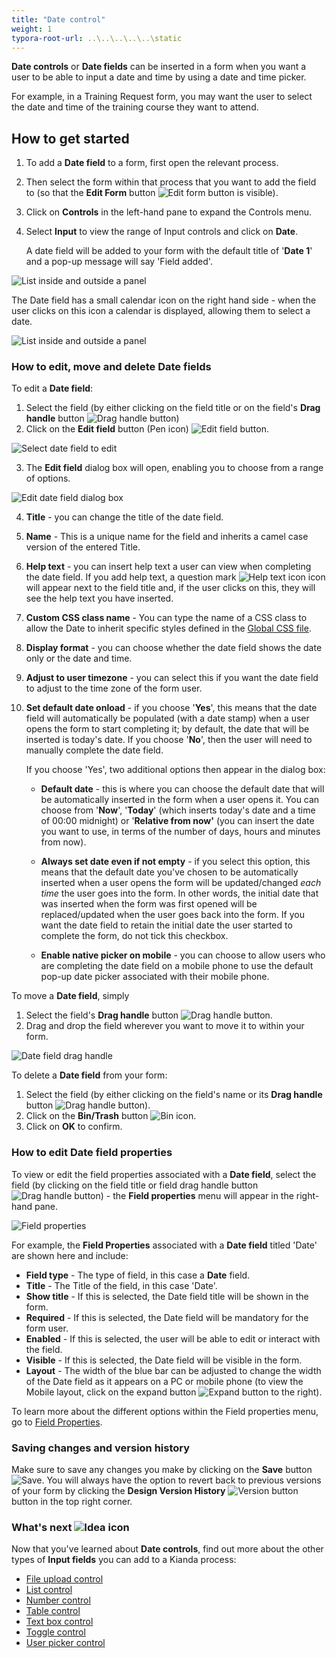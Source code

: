 ```yaml
---
title: "Date control"
weight: 1
typora-root-url: ..\..\..\..\..\static
---
```


**Date controls** or **Date fields** can be inserted in a form when you want a user to be able to input a date and time by using a date and time picker. 

For example, in a Training Request form, you may want the user to select the date and time of the training course they want to attend.

## How to get started

1. To add a **Date field** to a form, first open the relevant process. 
1. Then select the form within that process that you want to add the field to (so that the **Edit Form** button ![Edit form button](/images/penicon.png) is visible). 

3. Click on **Controls** in the left-hand pane to expand the Controls menu.

4. Select **Input** to view the range of Input controls and click on **Date**. 

   A date field will be added to your form with the default title of '**Date 1**' and a pop-up message will say 'Field added'.

![List inside and outside a panel](/images/date-field-added.jpg)

The Date field has a small calendar icon on the right hand side - when the user clicks on this icon a calendar is displayed, allowing them to select a date.

![List inside and outside a panel](/images/date-field-expanded.jpg)

### How to edit, move and delete Date fields

To edit a **Date field**:

1. Select the field (by either clicking on the field title or on the field's **Drag handle** button ![Drag handle button](/images/draghandlewhite-frame.png))
2. Click on the **Edit field** button (Pen icon) ![Edit field button](/images/penicon.png). 

![Select date field to edit](/images/select-date-field-to-edit.jpg)

3. The **Edit field** dialog box will open, enabling you to choose from a range of options.

![Edit date field dialog box](/images/edit-date-field-dialog-box2.jpg)



4. **Title** - you can change the title of the date field.

5. **Name** - This is a unique name for the field and inherits a camel case version of the entered Title.

6. **Help text** - you can insert help text a user can view when completing the date field. If you add help text, a question mark ![Help text icon](/images/help-icon.jpg) icon will appear next to the field title and, if the user clicks on this, they will see the help text you have inserted.

7. **Custom CSS class name** - You can type the name of a CSS class to allow the Date to inherit specific styles defined in the [Global CSS file](/docs/low-code/global-css/).

8. **Display format** - you can choose whether the date field shows the date only or the date and time.

9. **Adjust to user timezone** - you can select this if you want the date field to adjust to the time zone of the form user.

10. **Set default date onload** - if you choose '**Yes**', this means that the date field will automatically be populated (with a date stamp) when a user opens the form to start completing it; by default, the date that will be inserted is today's date. If you choose '**No**', then the user will need to manually complete the date field. 

    If you choose 'Yes', two additional options then appear in the dialog box: 

    - **Default date** - this is where you can choose the default date that will be automatically inserted in the form when a user opens it. You can choose from '**Now**', '**Today**' (which inserts today's date and a time of 00:00 midnight) or '**Relative from now'** (you can insert the date you want to use, in terms of the number of days, hours and minutes from now).
    - **Always set date even if not empty** - if you select this option, this means that the default date you've chosen to be automatically inserted when a user opens the form will be updated/changed *each time* the user goes into the form. In other words, the initial date that was inserted when the form was first opened will be replaced/updated when the user goes back into the form. If you want the date field to retain the initial date the user started to complete the form, do not tick this checkbox.

    - **Enable native picker on mobile** - you can choose to allow users who are completing the date field on a mobile phone to use the default pop-up date picker associated with their mobile phone.



To move a **Date field**, simply

1.  Select the field's **Drag handle** button ![Drag handle button](/images/draghandlewhite-frame.png).
2. Drag and drop the field wherever you want to move it to within your form.

![Date field drag handle](/images/move-date-field-drag-handle.jpg)

To delete a **Date field** from your form:

1. Select the field (by either clicking on the field's name or its **Drag handle** button ![Drag handle button](/images/draghandlewhite-frame.png)).
2. Click on the **Bin/Trash** button ![Bin icon](/images/binicon.png). 
3. Click on **OK** to confirm.

### How to edit Date field properties ###
To view or edit the field properties associated with a **Date field**, select the field (by clicking on the field title or field drag handle button ![Drag handle button](/images/draghandlewhite-frame.png)) - the **Field properties** menu will appear in the right-hand pane.

![Field properties](/images/date-field-properties-new.jpg)

For example, the **Field Properties** associated with a **Date field** titled 'Date' are shown here and include:

- **Field type** - The type of field, in this case a **Date** field.
- **Title** - The Title of the field, in this case 'Date'.
- **Show title** - If this is selected, the Date field title will be shown in the form.
- **Required** - If this is selected, the Date field will be mandatory for the form user.
- **Enabled** - If this is selected, the user will be able to edit or interact with the field.
- **Visible** - If this is selected, the Date field will be visible in the form.
- **Layout** - The width of the blue bar can be adjusted to change the width of the Date field as it appears on a PC or mobile phone (to view the Mobile layout, click on the expand button ![Expand button](/images/expand-icon.jpg) to the right).

To learn more about the different options within the Field properties menu, go to [Field Properties](/docs/platform/controls/properties#field-properties).

### Saving changes and version history ###
Make sure to save any changes you make by clicking on the **Save** button ![Save](/images/saveprocess.png). You will always have the option to revert back to previous versions of your form by clicking the **Design Version History** ![Version button](/images/version8.png) button in the top right corner.



### What's next  ![Idea icon](/images/18.png) ###

Now that you've learned about **Date controls**, find out more about the other types of **Input fields** you can add to a Kianda process:

- [File upload control](/docs/platform/controls/input/file-upload/)
- [List control](/docs/platform/controls/input/list/)
- [Number control](/docs/platform/controls/input/number/)
- [Table control](/docs/platform/controls/input/table/)
- [Text box control](/docs/platform/controls/input/textbox/)
- [Toggle control](/docs/platform/controls/input/toggle/)
- [User picker control](/docs/platform/controls/input/user-picker/)